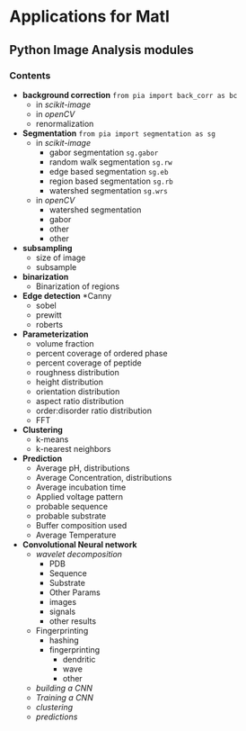 # Applications for MatI
## Python Image Analysis modules
### Contents
* **background correction** `from pia import back_corr as bc`
	* in *scikit-image*
	* in *openCV*
	* renormalization
* **Segmentation** `from pia import segmentation as sg`
	* in *scikit-image*
		* gabor segmentation `sg.gabor`
		* random walk segmentation `sg.rw`
		* edge based segmentation `sg.eb`
		* region based segmentation `sg.rb`
		* watershed segmentation `sg.wrs`
	* in *openCV*
		* watershed segmentation
		* gabor
		* other
		* other
* **subsampling**
	* size of image
	* subsample
* **binarization**
	* Binarization of regions
* **Edge detection**
	*Canny
	* sobel
	* prewitt
	* roberts
* **Parameterization**
	* volume fraction
	* percent coverage of ordered phase
	* percent coverage of peptide
	* roughness distribution
	* height distribution
	* orientation distribution
	* aspect ratio distribution
	* order:disorder ratio distribution
	* FFT
* **Clustering**
	* k-means
	* k-nearest neighbors
* **Prediction**
	* Average pH, distributions
	* Average Concentration, distributions
	* Average incubation time
	* Applied voltage pattern
	* probable sequence
	* probable substrate
	* Buffer composition used
	* Average Temperature 
* **Convolutional Neural network**
	* *wavelet decomposition*
		* PDB
		* Sequence
		* Substrate
		* Other Params
		* images
		* signals
		* other results
	* Fingerprinting
		* hashing
		* fingerprinting
			* dendritic
			* wave
			* other
	* *building a CNN*
	* *Training a CNN*
	* *clustering*
	* *predictions*

